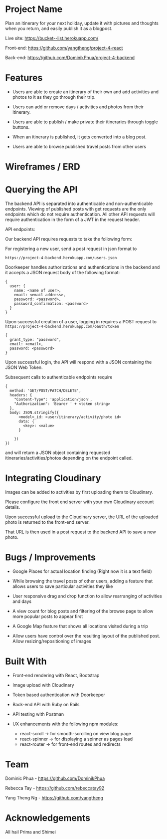 Project Name
================================
Plan an itinerary for your next holiday, update it with pictures and thoughts when you return, and easily publish it as a blogpost.

Live site: https://bucket--list.herokuapp.com/

Front-end: https://github.com/yangtheng/project-4-react

Back-end: https://github.com/DominikPhua/project-4-backend


Features
================================
* Users are able to create an itinerary of their own and add activities and photos to it as they go through their trip.

* Users can add or remove days / activities and photos from their itinerary.

* Users are able to publish / make private their itineraries through toggle buttons.

* When an itinerary is published, it gets converted into a blog post.

* Users are able to browse published travel posts from other users

Wireframes / ERD
================================


Querying the API
================================
The backend API is separated into authenticable and non-authenticable endpoints.
Viewing of published posts with get requests are the only endpoints which do not require authentication.
All other API requests will require authentication in the form of a JWT in the request header.

API endpoints:

<insert picture here of endpoints>

Our backend API requires requests to take the following form:

For registering a new user, send a post request in json format to

`https://project-4-backend.herokuapp.com/users.json`

Doorkeeper handles authorizations and authentications in the backend and it accepts a JSON request body of the following format:

```
{
  user: {
    name: <name of user>,
    email: <email address>,
    password: <password>,
    password_confirmation: <password>
  }
}
```
Upon successful creation of a user, logging in requires a POST request to `https://project-4-backend.herokuapp.com/oauth/token`

```
{
  grant_type: "password",
  email: <email>,
  password: <password>
}
```

Upon successful login, the API will respond with a JSON containing the JSON Web Token.

Subsequent calls to authenticable endpoints require
```
{
  method: 'GET/POST/PATCH/DELETE',
  headers: {
    "Content-Type": 'application/json',
    "Authorization": 'Bearer ' + <token string>
  },
  body: JSON.stringify({
      <model>_id: <user/itinerary/activity/photo id>
      data: {
        <key>: <value>
      }

    })
})
```
and will return a JSON object containing requested itineraries/activities/photos depending on the endpoint called.

Integrating Cloudinary
================================

Images can be added to activities by first uploading them to Cloudinary.

Please configure the front end server with your own Cloudinary account details.

Upon successful upload to the Cloudinary server, the URL of the uploaded photo is returned to the front-end server.

That URL is then used in a post request to the backend API to save a new photo.

Bugs / Improvements
================================
* Google Places for actual location finding (Right now it is a text field)

* While browsing the travel posts of other users, adding a feature that allows users to save particular activities they like

* User responsive drag and drop function to allow rearranging of activities and days

* A view count for blog posts and filtering of the browse page to allow more popular posts to appear first

* A Google Map feature that shows all locations visited during a trip

* Allow users have control over the resulting layout of the published post. Allow resizing/repositioning of images

Built With
================================
* Front-end rendering with React, Bootstrap

* Image upload with Cloudinary

* Token based authentication with Doorkeeper

* Back-end API with Ruby on Rails

* API testing with Postman

* UX enhancements with the following npm modules:
    * react-scroll -> for smooth-scrolling on view blog page
    * react-spinner -> for displaying a spinner as pages load
    * react-router -> for front-end routes and redirects

Team
================================
Dominic Phua - https://github.com/DominikPhua

Rebecca Tay - https://github.com/rebeccatay92

Yang Theng Ng - https://github.com/yangtheng

Acknowledgements
================================
All hail Prima and Shimei
